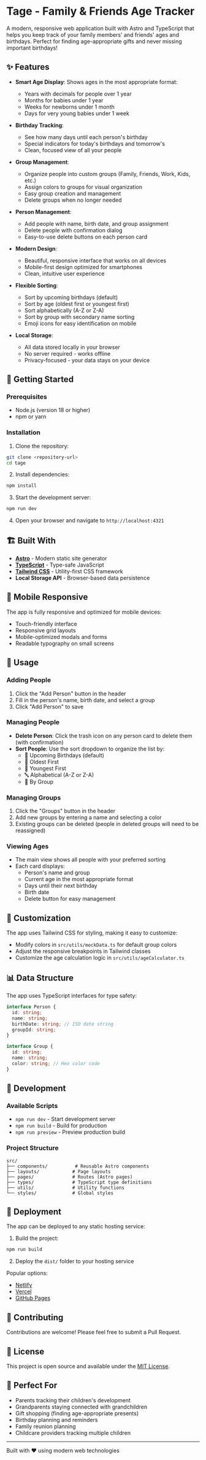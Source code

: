 # Tage - Family & Friends Age Tracker

A modern, responsive web application built with Astro and TypeScript that helps you keep track of your family members' and friends' ages and birthdays. Perfect for finding age-appropriate gifts and never missing important birthdays!

## ✨ Features

- **Smart Age Display**: Shows ages in the most appropriate format:
  - Years with decimals for people over 1 year
  - Months for babies under 1 year
  - Weeks for newborns under 1 month
  - Days for very young babies under 1 week

- **Birthday Tracking**: 
  - See how many days until each person's birthday
  - Special indicators for today's birthdays and tomorrow's
  - Clean, focused view of all your people

- **Group Management**: 
  - Organize people into custom groups (Family, Friends, Work, Kids, etc.)
  - Assign colors to groups for visual organization
  - Easy group creation and management
  - Delete groups when no longer needed

- **Person Management**:
  - Add people with name, birth date, and group assignment
  - Delete people with confirmation dialog
  - Easy-to-use delete buttons on each person card

- **Modern Design**: 
  - Beautiful, responsive interface that works on all devices
  - Mobile-first design optimized for smartphones
  - Clean, intuitive user experience

- **Flexible Sorting**: 
  - Sort by upcoming birthdays (default)
  - Sort by age (oldest first or youngest first)
  - Sort alphabetically (A-Z or Z-A)
  - Sort by group with secondary name sorting
  - Emoji icons for easy identification on mobile

- **Local Storage**: 
  - All data stored locally in your browser
  - No server required - works offline
  - Privacy-focused - your data stays on your device

## 🚀 Getting Started

### Prerequisites

- Node.js (version 18 or higher)
- npm or yarn

### Installation

1. Clone the repository:
```bash
git clone <repository-url>
cd tage
```

2. Install dependencies:
```bash
npm install
```

3. Start the development server:
```bash
npm run dev
```

4. Open your browser and navigate to `http://localhost:4321`

## 🏗️ Built With

- **[Astro](https://astro.build/)** - Modern static site generator
- **[TypeScript](https://www.typescriptlang.org/)** - Type-safe JavaScript
- **[Tailwind CSS](https://tailwindcss.com/)** - Utility-first CSS framework
- **Local Storage API** - Browser-based data persistence

## 📱 Mobile Responsive

The app is fully responsive and optimized for mobile devices:
- Touch-friendly interface
- Responsive grid layouts
- Mobile-optimized modals and forms
- Readable typography on small screens

## 🎯 Usage

### Adding People

1. Click the "Add Person" button in the header
2. Fill in the person's name, birth date, and select a group
3. Click "Add Person" to save

### Managing People

- **Delete Person**: Click the trash icon on any person card to delete them (with confirmation)
- **Sort People**: Use the sort dropdown to organize the list by:
  - 🎂 Upcoming Birthdays (default)
  - 👴 Oldest First
  - 👶 Youngest First  
  - 🔤 Alphabetical (A-Z or Z-A)
  - 👥 By Group

### Managing Groups

1. Click the "Groups" button in the header
2. Add new groups by entering a name and selecting a color
3. Existing groups can be deleted (people in deleted groups will need to be reassigned)

### Viewing Ages

- The main view shows all people with your preferred sorting
- Each card displays:
  - Person's name and group
  - Current age in the most appropriate format
  - Days until their next birthday
  - Birth date
  - Delete button for easy management

## 🎨 Customization

The app uses Tailwind CSS for styling, making it easy to customize:
- Modify colors in `src/utils/mockData.ts` for default group colors
- Adjust the responsive breakpoints in Tailwind classes
- Customize the age calculation logic in `src/utils/ageCalculator.ts`

## 📊 Data Structure

The app uses TypeScript interfaces for type safety:

```typescript
interface Person {
  id: string;
  name: string;
  birthDate: string; // ISO date string
  groupId: string;
}

interface Group {
  id: string;
  name: string;
  color: string; // Hex color code
}
```

## 🔧 Development

### Available Scripts

- `npm run dev` - Start development server
- `npm run build` - Build for production
- `npm run preview` - Preview production build

### Project Structure

```
src/
├── components/          # Reusable Astro components
├── layouts/            # Page layouts
├── pages/              # Routes (Astro pages)
├── types/              # TypeScript type definitions
├── utils/              # Utility functions
└── styles/             # Global styles
```

## 🚀 Deployment

The app can be deployed to any static hosting service:

1. Build the project:
```bash
npm run build
```

2. Deploy the `dist/` folder to your hosting service

Popular options:
- [Netlify](https://netlify.com)
- [Vercel](https://vercel.com)
- [GitHub Pages](https://pages.github.com)

## 🤝 Contributing

Contributions are welcome! Please feel free to submit a Pull Request.

## 📝 License

This project is open source and available under the [MIT License](LICENSE).

## 🎁 Perfect For

- Parents tracking their children's development
- Grandparents staying connected with grandchildren
- Gift shopping (finding age-appropriate presents)
- Birthday planning and reminders
- Family reunion planning
- Childcare providers tracking multiple children

---

Built with ❤️ using modern web technologies
